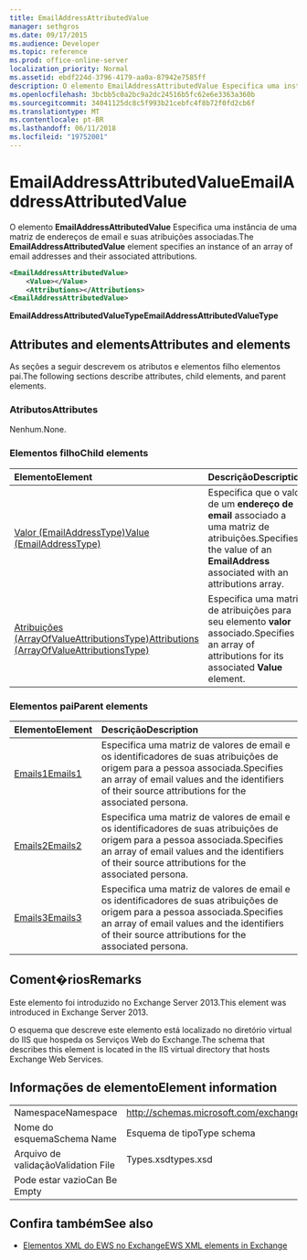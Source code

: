 ```yaml
---
title: EmailAddressAttributedValue
manager: sethgros
ms.date: 09/17/2015
ms.audience: Developer
ms.topic: reference
ms.prod: office-online-server
localization_priority: Normal
ms.assetid: ebdf224d-3796-4179-aa0a-87942e7585ff
description: O elemento EmailAddressAttributedValue Especifica uma instância de uma matriz de endereços de email e suas atribuições associadas.
ms.openlocfilehash: 3bcbb5c0a2bc9a2dc24516b5fc62e6e3363a360b
ms.sourcegitcommit: 34041125dc8c5f993b21cebfc4f8b72f0fd2cb6f
ms.translationtype: MT
ms.contentlocale: pt-BR
ms.lasthandoff: 06/11/2018
ms.locfileid: "19752001"
---
```

# <a name="emailaddressattributedvalue"></a><span data-ttu-id="813c6-103">EmailAddressAttributedValue</span><span class="sxs-lookup"><span data-stu-id="813c6-103">EmailAddressAttributedValue</span></span>

<span data-ttu-id="813c6-104">O elemento **EmailAddressAttributedValue** Especifica uma instância de uma matriz de endereços de email e suas atribuições associadas.</span><span class="sxs-lookup"><span data-stu-id="813c6-104">The **EmailAddressAttributedValue** element specifies an instance of an array of email addresses and their associated attributions.</span></span> 
  
```XML
<EmailAddressAttributedValue>
    <Value></Value>
    <Attributions></Attributions>
<EmailAddressAttributedValue>
```

 <span data-ttu-id="813c6-105">**EmailAddressAttributedValueType**</span><span class="sxs-lookup"><span data-stu-id="813c6-105">**EmailAddressAttributedValueType**</span></span>
## <a name="attributes-and-elements"></a><span data-ttu-id="813c6-106">Attributes and elements</span><span class="sxs-lookup"><span data-stu-id="813c6-106">Attributes and elements</span></span>

<span data-ttu-id="813c6-107">As seções a seguir descrevem os atributos e elementos filho elementos pai.</span><span class="sxs-lookup"><span data-stu-id="813c6-107">The following sections describe attributes, child elements, and parent elements.</span></span>
  
### <a name="attributes"></a><span data-ttu-id="813c6-108">Atributos</span><span class="sxs-lookup"><span data-stu-id="813c6-108">Attributes</span></span>

<span data-ttu-id="813c6-109">Nenhum.</span><span class="sxs-lookup"><span data-stu-id="813c6-109">None.</span></span>
  
### <a name="child-elements"></a><span data-ttu-id="813c6-110">Elementos filho</span><span class="sxs-lookup"><span data-stu-id="813c6-110">Child elements</span></span>

|<span data-ttu-id="813c6-111">**Elemento**</span><span class="sxs-lookup"><span data-stu-id="813c6-111">**Element**</span></span>|<span data-ttu-id="813c6-112">**Descrição**</span><span class="sxs-lookup"><span data-stu-id="813c6-112">**Description**</span></span>|
|:-----|:-----|
|[<span data-ttu-id="813c6-113">Valor (EmailAddressType)</span><span class="sxs-lookup"><span data-stu-id="813c6-113">Value (EmailAddressType)</span></span>](value-emailaddresstype.md) <br/> |<span data-ttu-id="813c6-114">Especifica que o valor de um **endereço de email** associado a uma matriz de atribuições.</span><span class="sxs-lookup"><span data-stu-id="813c6-114">Specifies the value of an **EmailAddress** associated with an attributions array.</span></span>  <br/> |
|[<span data-ttu-id="813c6-115">Atribuições (ArrayOfValueAttributionsType)</span><span class="sxs-lookup"><span data-stu-id="813c6-115">Attributions (ArrayOfValueAttributionsType)</span></span>](attributions-arrayofvalueattributionstype.md) <br/> |<span data-ttu-id="813c6-116">Especifica uma matriz de atribuições para seu elemento **valor** associado.</span><span class="sxs-lookup"><span data-stu-id="813c6-116">Specifies an array of attributions for its associated **Value** element.</span></span>  <br/> |
   
### <a name="parent-elements"></a><span data-ttu-id="813c6-117">Elementos pai</span><span class="sxs-lookup"><span data-stu-id="813c6-117">Parent elements</span></span>

|<span data-ttu-id="813c6-118">**Elemento**</span><span class="sxs-lookup"><span data-stu-id="813c6-118">**Element**</span></span>|<span data-ttu-id="813c6-119">**Descrição**</span><span class="sxs-lookup"><span data-stu-id="813c6-119">**Description**</span></span>|
|:-----|:-----|
|[<span data-ttu-id="813c6-120">Emails1</span><span class="sxs-lookup"><span data-stu-id="813c6-120">Emails1</span></span>](emails1.md) <br/> |<span data-ttu-id="813c6-121">Especifica uma matriz de valores de email e os identificadores de suas atribuições de origem para a pessoa associada.</span><span class="sxs-lookup"><span data-stu-id="813c6-121">Specifies an array of email values and the identifiers of their source attributions for the associated persona.</span></span>  <br/> |
|[<span data-ttu-id="813c6-122">Emails2</span><span class="sxs-lookup"><span data-stu-id="813c6-122">Emails2</span></span>](emails2.md) <br/> |<span data-ttu-id="813c6-123">Especifica uma matriz de valores de email e os identificadores de suas atribuições de origem para a pessoa associada.</span><span class="sxs-lookup"><span data-stu-id="813c6-123">Specifies an array of email values and the identifiers of their source attributions for the associated persona.</span></span>  <br/> |
|[<span data-ttu-id="813c6-124">Emails3</span><span class="sxs-lookup"><span data-stu-id="813c6-124">Emails3</span></span>](emails3.md) <br/> |<span data-ttu-id="813c6-125">Especifica uma matriz de valores de email e os identificadores de suas atribuições de origem para a pessoa associada.</span><span class="sxs-lookup"><span data-stu-id="813c6-125">Specifies an array of email values and the identifiers of their source attributions for the associated persona.</span></span>  <br/> |
   
## <a name="remarks"></a><span data-ttu-id="813c6-126">Coment�rios</span><span class="sxs-lookup"><span data-stu-id="813c6-126">Remarks</span></span>

<span data-ttu-id="813c6-127">Este elemento foi introduzido no Exchange Server 2013.</span><span class="sxs-lookup"><span data-stu-id="813c6-127">This element was introduced in Exchange Server 2013.</span></span>
  
<span data-ttu-id="813c6-128">O esquema que descreve este elemento está localizado no diretório virtual do IIS que hospeda os Serviços Web do Exchange.</span><span class="sxs-lookup"><span data-stu-id="813c6-128">The schema that describes this element is located in the IIS virtual directory that hosts Exchange Web Services.</span></span>
  
## <a name="element-information"></a><span data-ttu-id="813c6-129">Informações de elemento</span><span class="sxs-lookup"><span data-stu-id="813c6-129">Element information</span></span>

|||
|:-----|:-----|
|<span data-ttu-id="813c6-130">Namespace</span><span class="sxs-lookup"><span data-stu-id="813c6-130">Namespace</span></span>  <br/> |http://schemas.microsoft.com/exchange/services/2006/types  <br/> |
|<span data-ttu-id="813c6-131">Nome do esquema</span><span class="sxs-lookup"><span data-stu-id="813c6-131">Schema Name</span></span>  <br/> |<span data-ttu-id="813c6-132">Esquema de tipo</span><span class="sxs-lookup"><span data-stu-id="813c6-132">Type schema</span></span>  <br/> |
|<span data-ttu-id="813c6-133">Arquivo de validação</span><span class="sxs-lookup"><span data-stu-id="813c6-133">Validation File</span></span>  <br/> |<span data-ttu-id="813c6-134">Types.xsd</span><span class="sxs-lookup"><span data-stu-id="813c6-134">types.xsd</span></span>  <br/> |
|<span data-ttu-id="813c6-135">Pode estar vazio</span><span class="sxs-lookup"><span data-stu-id="813c6-135">Can Be Empty</span></span>  <br/> ||
   
## <a name="see-also"></a><span data-ttu-id="813c6-136">Confira também</span><span class="sxs-lookup"><span data-stu-id="813c6-136">See also</span></span>



- [<span data-ttu-id="813c6-137">Elementos XML do EWS no Exchange</span><span class="sxs-lookup"><span data-stu-id="813c6-137">EWS XML elements in Exchange</span></span>](ews-xml-elements-in-exchange.md)

